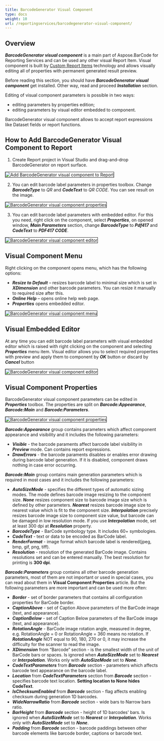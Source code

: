 ```yaml
---
title: BarcodeGenerator Visual Component
type: docs
weight: 10
url: /reportingservices/barcodegenerator-visual-component/
---
```

## **Overview**
***BarcodeGenerator visual component*** is a main part of Aspose.BarCode for Reporting Services and can be used any other visual Report Item. Visual component is built by [Custom Report Items](https://docs.microsoft.com/sql/reporting-services/custom-report-items/custom-report-items) technology and allows visually editing all of properties with permanent generated result preview.

Before reading this section, you should have ***BarcodeGenerator visual component*** get installed. Other way, read and proceed ***Installation*** section.

Editing of visual component parameters is possible in two ways:
- editing parameters by properties edition;
- editing parameters by visual editor embedded to component.

BarcodeGenerator visual component allows to accept report expressions like Dataset fields or report functions.

## **How to Add BarcodeGenerator Visual Component to Report**
1. Create Report project in Visual Studio and drag-and-drop BarcodeGenerator on report surface.

<img style="border:1px solid black;" src="howto_visual_01.png" alt="Add BarcodeGenerator visual component to Report" />

2. You can edit barcode label parameters in properties toolbox. Change ***BarcodeType*** to *QR* and ***CodeText*** to *QR CODE*. You can see result on the image.

<img style="border:1px solid black;" src="howto_visual_02.png" alt="BarcodeGenerator visual component properties" />

3. You can edit barcode label parameters with embedded editor. For this you need, right click on the component, select ***Properties***, on opened window, ***Main Parameters*** section, change ***BarcodeType*** to ***Pdf417*** and ***CodeText*** to ***PDF417 CODE***.

<img style="border:1px solid black;" src="howto_visual_03.png" alt="BarcodeGenerator visual component editor" />

## **Visual Component Menu**
Right clicking on the component opens menu, which has the following options:
- ***Resize to Default*** – resizes barcode label to minimal size which is set in ***XDimension*** and other barcode parameters. You can resize it manually to required size after this.
- ***Online Help*** – opens online help web page.
- ***Properties*** opens embedded editor.

<img style="border:1px solid black;" src="component_menu_01.png" alt="BarcodeGenerator visual component menu" />

## **Visual Embedded Editor**
At any time you can edit barcode label parameters with visual embedded editor which is raised with right clicking on the component and selecting ***Properties*** menu item. Visual editor allows you to select required properties with preview and apply them to component by ***OK*** button or discard by ***Cancel*** button

<img style="border:1px solid black;" src="embedded_editor_01.png" alt="BarcodeGenerator visual component editor" />

## **Visual Component Properties**
BarcodeGenerator visual component parameters can be edited in ***Properties*** toolbox. The properties are split on ***Barcode:Appearance***, ***Barcode:Main*** and ***Barcode:Parameters***. 

<img style="border:1px solid black;" src="properties_01.png" alt="BarcodeGenerator visual component properties" />

***Barcode:Appearance*** group contains parameters which affect component appearance and visibility and it includes the following parameters:
- ***Visible*** - the barcode paraments affect barcode label visibility in ***Preview*** mode. Can contains report expressions.
- ***DrawErrors*** - the barcode paraments disables or enables error drawing during barcode label generation. If it is disabled, component draws nothing in case error occurring.

***Barcode:Main*** group contains main generation parameters which is required in most cases and it includes the following parameters:
- ***AutoSizeMode*** - specifies the different types of automatic sizing modes. The mode defines barcode image resizing to the component size. ***None*** resizes component size to barcode image size which is defined by other parameters. ***Nearest*** resizes barcode image size to nearest value which is fit to the component size. ***Interpolation*** precisely resizes barcode image size to component size value, but barcode can be damaged in low resolution mode. If you use ***Interpolation*** mode, set at least 300 dpi at ***Resolution*** property.
- ***BarcodeType*** - BarCode symbology type. It includes 60+ symbologies.
- ***CodeText*** - text or data to be encoded as BarCode label.
- ***RenderFormat*** - image format which barcode label is rendered(jpeg, bmp, gif, png, tiff).
- ***Resolution*** - resolution of the generated BarCode image. Contains resolutions set and can be entered manually. The best resolution for printing is **300 dpi**.

***Barcode:Parameters*** group contains all other barcode generation parameters, most of them are not important or used in special cases, you can read about them in **Visual Component Properties** article. But the following parameters are more important and can be used more often:
- ***Border*** - set of border parameters that contains all configuration properties for BarCode border.
- ***CaptionAbove*** - set of Caption Above parameters of the BarCode image (text, and appearance).
- ***CaptionBelow*** - set of Caption Below parameters of the BarCode image (text, and appearance).
- ***RotationAngle*** - BarCode image rotation angle, measured in degree, e.g. RotationAngle = 0 or RotationAngle = 360 means no rotation. If ***RotationAngle*** NOT equal to 90, 180, 270 or 0, it may increase the difficulty for the scanner to read the image.
- ***XDimension*** from “Barcode” section - is the smallest width of the unit of BarCode bars or spaces. Is ignored when ***AutoSizeMode*** set to ***Nearest*** or ***Interpolation***. Works only with ***AutoSizeMode*** set to ***None***.
- ***CodeTextParameters*** from ***Barcode*** section - parameters which affects barcode text appearance on the barcode label.
- ***Location*** from ***CodeTextParameters*** section from ***Barcode*** section - specifies barcode text location. **Setting location to None hides CodeText**.
- ***IsChecksumEnabled*** from ***Barcode*** section - flag affects enabling checksum during generation 1D barcodes.
- ***WideNarrowRatio*** from ***Barcode*** section - wide bars to Narrow bars ratio.
- ***BarHeight*** from ***Barcode*** section - height of 1D barcodes' bars. Is ignored when ***AutoSizeMode*** set to ***Nearest*** or ***Interpolation***. Works only with ***AutoSizeMode*** set to ***None***.
- ***Padding*** from ***Barcode*** section - barcode paddings between other barcode elements like barcode border, captions or barcode text.
